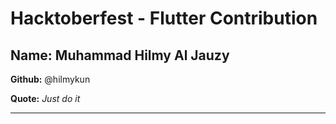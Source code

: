# Hacktoberfest - Flutter Contribution

## Name: Muhammad Hilmy Al Jauzy

**Github:** @hilmykun

**Quote:** *Just do it*

---